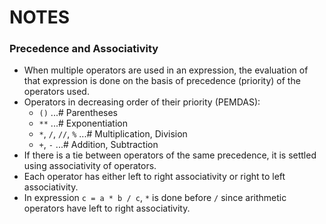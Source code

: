 # NOTES

### Precedence and Associativity

- When multiple operators are used in an expression, the evaluation of that expression is done on the basis of precedence (priority) of the operators used.
- Operators in decreasing order of their priority (PEMDAS):
  - `()` ...# Parentheses
  - `**` ...# Exponentiation
  - `*`, `/`, `//`, `%` ...# Multiplication, Division
  - `+`, `-` ...# Addition, Subtraction
- If there is a tie between operators of the same precedence, it is settled using associativity of operators.
- Each operator has either left to right associativity or right to left associativity.
- In expression `c = a * b / c`, `*` is done before `/` since arithmetic operators have left to right associativity.
